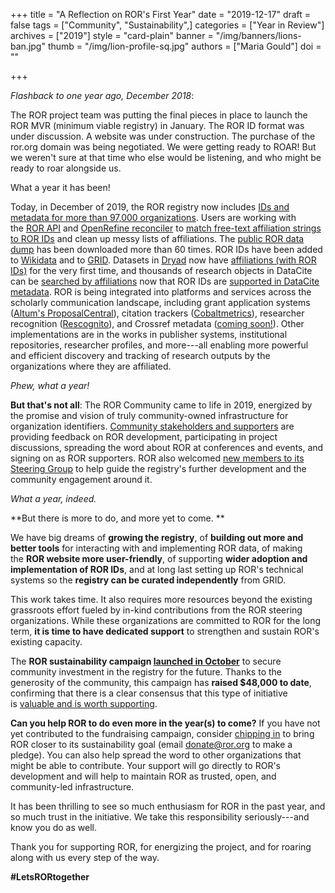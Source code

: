 +++
title = "A Reflection on ROR's First Year"
date = "2019-12-17"
draft = false
tags = ["Community", "Sustainability",]
categories = ["Year in Review"]
archives = ["2019"]
style = "card-plain"
banner = "/img/banners/lions-ban.jpg"
thumb = "/img/lion-profile-sq.jpg"
authors = ["Maria Gould"]
doi = ""

+++

*Flashback to one year ago, December 2018*:

The ROR project team was putting the final pieces in place to launch the ROR MVR (minimum viable registry) in January. The ROR ID format was under discussion. A website was under construction. The purchase of the ror.org domain was being negotiated. We were getting ready to ROAR! But we weren't sure at that time who else would be listening, and who might be ready to roar alongside us.

What a year it has been!

Today, in December of 2019, the ROR registry now includes [IDs and metadata for more than 97,000 organizations](https://ror.org/search). Users are working with the [ROR API](https://github.com/ror-community/ror-api) and [OpenRefine reconciler](https://github.com/ror-community/ror-reconciler) to [match free-text affiliation strings to ROR IDs](https://github.com/ror-community/ror-api#affiliation-matching) and clean up messy lists of affiliations. The [public ROR data dump](https://figshare.com/authors/ROR_Community/6832769) has been downloaded more than 60 times. ROR IDs have been added to [Wikidata](https://www.wikidata.org/wiki/Property:P6782) and to [GRID](https://grid.ac/institutes). Datasets in [Dryad](https://datadryad.org//) now have [affiliations (with ROR IDs)](https://ror.org/blog/2019-07-10-ror-ing-together-with-dryad/) for the very first time, and thousands of research objects in DataCite can be [searched by affiliations](https://blog.datacite.org/affiliation-facet-new-in-datacite-search/) now that ROR IDs are [supported in DataCite metadata](https://blog.datacite.org/identify-your-affiliation-with-metadata-schema-4-3/). ROR is being integrated into platforms and services across the scholarly communication landscape, including grant application systems ([Altum's ProposalCentral](https://www.altum.com/grant-making-management-system-software-tools)), citation trackers ([Cobaltmetrics](https://cobaltmetrics.com/)), researcher recognition ([Rescognito](https://rescognito.com/)), and Crossref metadata ([coming soon!](https://www.crossref.org/blog/proposed-schema-changes-have-your-say/)). Other implementations are in the works in publisher systems, institutional repositories, researcher profiles, and more---all enabling more powerful and efficient discovery and tracking of research outputs by the organizations where they are affiliated.

*Phew, what a year!*

**But that's not all**: The ROR Community came to life in 2019, energized by the promise and vision of truly community-owned infrastructure for organization identifiers. [Community stakeholders and supporters](https://ror.org/supporters/) are providing feedback on ROR development, participating in project discussions, spreading the word about ROR at conferences and events, and signing on as ROR supporters. ROR also welcomed [new members to its Steering Group](https://ror.org/blog/2019-11-22-meet-the-ror-steering-group/) to help guide the registry's further development and the community engagement around it.

*What a year, indeed.*

**But there is more to do, and more yet to come. **

We have big dreams of **growing the registry**, of **building out more and better tools** for interacting with and implementing ROR data, of making the **ROR website more user-friendly**, of supporting **wider adoption and implementation of ROR IDs**, and at long last setting up ROR's technical systems so the **registry can be curated independently** from GRID.

This work takes time. It also requires more resources beyond the existing grassroots effort fueled by in-kind contributions from the ROR steering organizations. While these organizations are committed to ROR for the long term, **it is time to have dedicated support** to strengthen and sustain ROR's existing capacity.

The **ROR sustainability campaign [launched in October](https://ror.org/blog/2019-10-16-help-sustain-ror/)** to secure community investment in the registry for the future. Thanks to the generosity of the community, this campaign has **raised $48,000 to date**, confirming that there is a clear consensus that this type of initiative is [valuable and is worth supporting](https://ror.org/blog/2019-12-02-note-of-thanks/).

**Can you help ROR to do even more in the year(s) to come?** If you have not yet contributed to the fundraising campaign, consider [chipping in](https://ror.org/supporters/) to bring ROR closer to its sustainability goal (email [donate@ror.org](mailto:mailto:donate@ror.org) to make a pledge). You can also help spread the word to other organizations that might be able to contribute. Your support will go directly to ROR's development and will help to maintain ROR as trusted, open, and community-led infrastructure.

It has been thrilling to see so much enthusiasm for ROR in the past year, and so much trust in the initiative. We take this responsibility seriously---and know you do as well.

Thank you for supporting ROR, for energizing the project, and for roaring along with us every step of the way.

**#LetsRORtogether**
